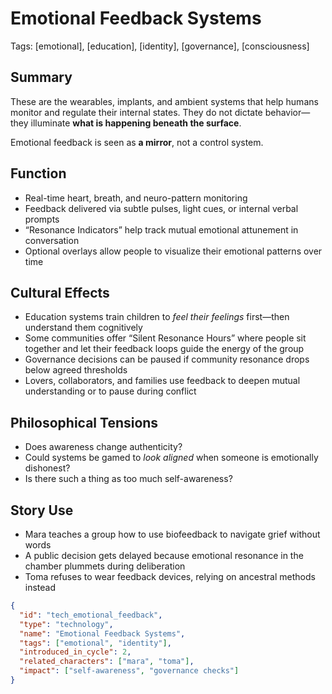 # Emotional Feedback Systems  
Tags: [emotional], [education], [identity], [governance], [consciousness]

## Summary

These are the wearables, implants, and ambient systems that help humans monitor and regulate their internal states. They do not dictate behavior—they illuminate **what is happening beneath the surface**.

Emotional feedback is seen as **a mirror**, not a control system.

## Function

- Real-time heart, breath, and neuro-pattern monitoring  
- Feedback delivered via subtle pulses, light cues, or internal verbal prompts  
- “Resonance Indicators” help track mutual emotional attunement in conversation  
- Optional overlays allow people to visualize their emotional patterns over time

## Cultural Effects

- Education systems train children to *feel their feelings* first—then understand them cognitively  
- Some communities offer “Silent Resonance Hours” where people sit together and let their feedback loops guide the energy of the group  
- Governance decisions can be paused if community resonance drops below agreed thresholds  
- Lovers, collaborators, and families use feedback to deepen mutual understanding or to pause during conflict

## Philosophical Tensions

- Does awareness change authenticity?
- Could systems be gamed to *look aligned* when someone is emotionally dishonest?
- Is there such a thing as too much self-awareness?

## Story Use

- Mara teaches a group how to use biofeedback to navigate grief without words  
- A public decision gets delayed because emotional resonance in the chamber plummets during deliberation  
- Toma refuses to wear feedback devices, relying on ancestral methods instead

```json
{
  "id": "tech_emotional_feedback",
  "type": "technology",
  "name": "Emotional Feedback Systems",
  "tags": ["emotional", "identity"],
  "introduced_in_cycle": 2,
  "related_characters": ["mara", "toma"],
  "impact": ["self-awareness", "governance checks"]
}
```
